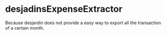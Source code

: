 # desjadinsExpenseExtractor
Because desjardin does not provide a easy way to export all the transaction of a certain month.
